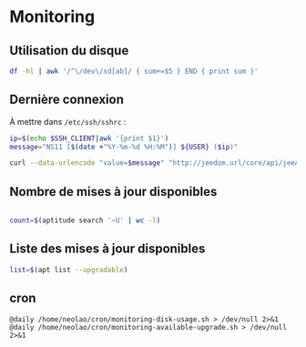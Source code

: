 Monitoring
==========

Utilisation du disque
---------------------

```bash
df -hl | awk '/^\/dev\/sd[ab]/ { sum+=$5 } END { print sum }'
```

Dernière connexion
------------------

À mettre dans `/etc/ssh/sshrc` :

```bash
ip=$(echo $SSH_CLIENT|awk '{print $1}')
message="NS11 [$(date +"%Y-%m-%d %H:%M")] ${USER} ($ip)"

curl --data-urlencode "value=$message" "http://jeedom.url/core/api/jeeApi.php?apikey=1234&type=httpRemoteEvent&eqId=40" > /dev/null 2>&1
```

Nombre de mises à jour disponibles
----------------------------------

```bash

count=$(aptitude search '~U' | wc -l)
```

Liste des mises à jour disponibles
----------------------------------

```bash
list=$(apt list --upgradable)
```


cron
----

```
@daily /home/neolao/cron/monitoring-disk-usage.sh > /dev/null 2>&1
@daily /home/neolao/cron/monitoring-available-upgrade.sh > /dev/null 2>&1
```
